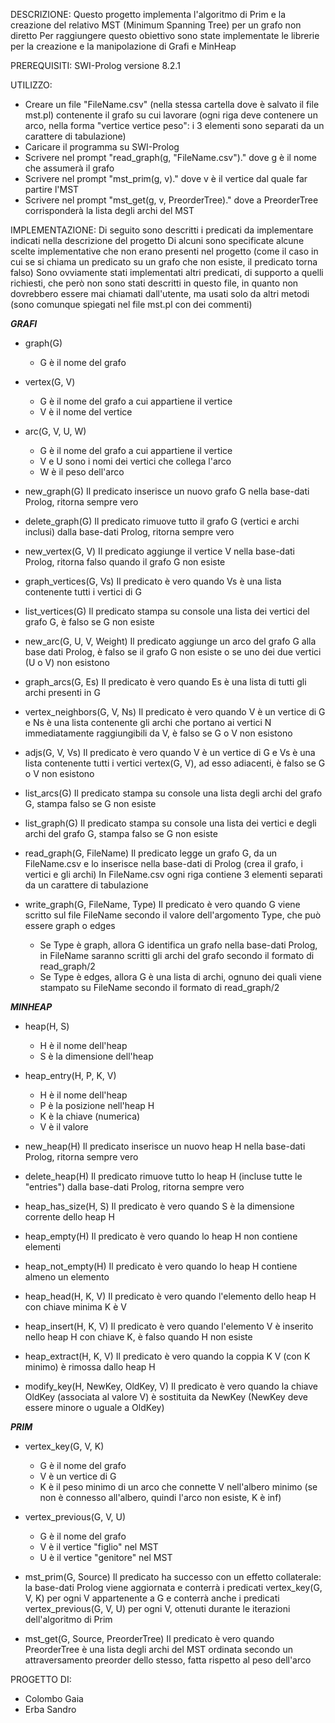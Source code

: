DESCRIZIONE:
Questo progetto implementa l'algoritmo di Prim e la creazione del
relativo MST (Minimum Spanning Tree) per un grafo non diretto
Per raggiungere questo obiettivo sono state implementate le librerie per la
creazione e la manipolazione di Grafi e MinHeap


PREREQUISITI:
SWI-Prolog versione 8.2.1


UTILIZZO: 
- Creare un file "FileName.csv" (nella stessa cartella dove è salvato il file
  mst.pl) contenente il grafo su cui lavorare (ogni riga deve contenere un
  arco, nella forma "vertice vertice peso": i 3 elementi sono separati
  da un carattere di tabulazione)
- Caricare il programma su SWI-Prolog
- Scrivere nel prompt "read_graph(g, "FileName.csv")." dove g è il nome che
  assumerà il grafo
- Scrivere nel prompt "mst_prim(g, v)." dove v è il vertice dal quale far
  partire l'MST
- Scrivere nel prompt "mst_get(g, v, PreorderTree)." dove a PreorderTree
  corrisponderà la lista degli archi del MST


IMPLEMENTAZIONE:
Di seguito sono descritti i predicati da implementare indicati nella
descrizione del progetto
Di alcuni sono specificate alcune scelte implementative che non erano
presenti nel progetto (come il caso in cui se si chiama un predicato su un
grafo che non esiste, il predicato torna falso)
Sono ovviamente stati implementati altri predicati, di supporto a quelli
richiesti, che però non sono stati descritti in questo file, in quanto non
dovrebbero essere mai chiamati dall'utente, ma usati solo da altri metodi
(sono comunque spiegati nel file mst.pl con dei commenti)


***GRAFI***

- graph(G)
	- G è il nome del grafo

- vertex(G, V)
	- G è il nome del grafo a cui appartiene il vertice
	- V è il nome del vertice

- arc(G, V, U, W)
	- G è il nome del grafo a cui appartiene il vertice
	- V e U sono i nomi dei vertici che collega l'arco
	- W è il peso dell'arco

- new_graph(G)
	Il predicato inserisce un nuovo grafo G nella base-dati Prolog,
	ritorna sempre vero

- delete_graph(G)
	Il predicato rimuove tutto il grafo G (vertici e archi inclusi)
	dalla base-dati Prolog, ritorna sempre vero

- new_vertex(G, V)
	Il predicato aggiunge il vertice V nella base-dati Prolog,
	ritorna falso quando il grafo G non esiste

- graph_vertices(G, Vs)
	Il predicato è vero quando Vs è una lista contenente
	tutti i vertici di G

- list_vertices(G)
	Il predicato stampa su console una lista dei vertici del grafo G,
	è falso se G non esiste

- new_arc(G, U, V, Weight)
	Il predicato aggiunge un arco del grafo G alla base dati Prolog,
	è falso se il grafo G non esiste o se uno dei due vertici (U o
	V) non esistono

- graph_arcs(G, Es)
	Il predicato è vero quando Es è una lista di tutti gli archi
	presenti in G

- vertex_neighbors(G, V, Ns)
	Il predicato è vero quando V è un vertice di G e Ns è una lista
	contenente gli archi che portano ai vertici N immediatamente
	raggiungibili da V, è falso se G o V non esistono

- adjs(G, V, Vs)
	Il predicato è vero quando V è un vertice di G e Vs è una lista
	contenente tutti i vertici vertex(G, V), ad esso adiacenti, è
	falso se G o V non esistono

- list_arcs(G)
	Il predicato stampa su console una lista degli archi del grafo G,
	stampa falso se G non esiste

- list_graph(G)
	Il predicato stampa su console una lista dei vertici e degli archi
	del grafo G, stampa falso se G non esiste

- read_graph(G, FileName)
	Il predicato legge un grafo G, da un FileName.csv e lo inserisce
	nella base-dati di Prolog (crea il grafo, i vertici e gli archi)
	In FileName.csv ogni riga contiene 3 elementi separati da un
	carattere di tabulazione

- write_graph(G, FileName, Type)
	Il predicato è vero quando G viene scritto sul file FileName secondo
	il valore dell'argomento Type, che può essere graph o edges
	- Se Type è graph, allora G identifica un grafo nella base-dati
	  Prolog, in FileName saranno scritti gli archi del grafo secondo il
	  formato di read_graph/2
	- Se Type è edges, allora G è una lista di archi, ognuno dei quali
	  viene stampato su FileName secondo il formato di read_graph/2


***MINHEAP***

- heap(H, S)
	- H è il nome dell'heap
	- S è la dimensione dell'heap

- heap_entry(H, P, K, V)
	- H è il nome dell'heap
	- P è la posizione nell'heap H
	- K è la chiave (numerica)
	- V è il valore

- new_heap(H)
	Il predicato inserisce un nuovo heap H nella base-dati Prolog,
	ritorna sempre vero

- delete_heap(H)
	Il predicato rimuove tutto lo heap H (incluse tutte le "entries")
	dalla base-dati Prolog, ritorna sempre vero

- heap_has_size(H, S)
	Il predicato è vero quando S è la dimensione corrente dello heap H

- heap_empty(H)
	Il predicato è vero quando lo heap H non contiene elementi

- heap_not_empty(H)
	Il predicato è vero quando lo heap H contiene almeno un elemento

- heap_head(H, K, V)
	Il predicato è vero quando l'elemento dello heap H con chiave minima
	K è V

- heap_insert(H, K, V)
	Il predicato è vero quando l'elemento V è inserito nello heap H con
	chiave K, è falso quando H non esiste

- heap_extract(H, K, V)
	Il predicato è vero quando la coppia K V (con K minimo) è rimossa
	dallo heap H

- modify_key(H, NewKey, OldKey, V)
	Il predicato è vero quando la chiave OldKey (associata al valore V)
	è sostituita da NewKey (NewKey deve essere minore o uguale a OldKey)


***PRIM***

- vertex_key(G, V, K)
	- G è il nome del grafo
	- V è un vertice di G
	- K è il peso minimo di un arco che connette V nell'albero minimo
	  (se non è connesso all'albero, quindi l'arco non esiste, K è inf)

- vertex_previous(G, V, U)
	- G è il nome del grafo
	- V è il vertice "figlio" nel MST
	- U è il vertice "genitore" nel MST

- mst_prim(G, Source)
	Il predicato ha successo con un effetto collaterale: la base-dati
	Prolog viene aggiornata e conterrà i predicati vertex_key(G, V, K)
	per ogni V appartenente a G e conterrà anche i predicati
	vertex_previous(G, V, U) per ogni V, ottenuti durante le iterazioni
	dell'algoritmo di Prim

- mst_get(G, Source, PreorderTree)
	Il predicato è vero quando PreorderTree è una lista degli archi
	del MST ordinata secondo un attraversamento preorder dello stesso,
	fatta rispetto al peso dell'arco


PROGETTO DI:
- Colombo Gaia
- Erba Sandro